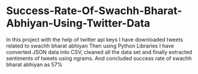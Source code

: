 # Success-Rate-Of-Swachh-Bharat-Abhiyan-Using-Twitter-Data

In this project with the help of twitter api keys I have downloaded tweets related to swachh bharat abhiyan 
Then using Python Libraries I have converted JSON data into CSV, cleaned all the data set and finally extracted sentiments of tweets using ngrams. And concluded
success rate of swachh bharat abhiyan as 57%
